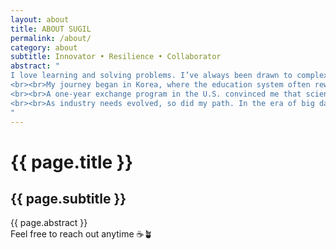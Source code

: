```yaml
---
layout: about
title: ABOUT SUGIL
permalink: /about/
category: about
subtitle: Innovator • Resilience • Collaborator
abstract: "
I love learning and solving problems. I’ve always been drawn to complex challenges, and this drive fuels my work as both an engineer and researcher.
<br><br>My journey began in Korea, where the education system often rewarded perfection on transcripts more than curiosity. For years, I pushed myself to meet expectations while quietly questioning whether I could pursue what truly fascinated me. After military service, that curiosity reignited through studying statistical models in economics, which opened doors to physics and ultimately to mathematics.
<br><br>A one-year exchange program in the U.S. convinced me that science was not just an interest, but my calling. I later returned to the U.S. to earn a Ph.D. in mathematics and teach for several years. Along the way, I discovered that knowledge becomes most powerful when shared. Remembering how difficult mathematics once felt to me, I’ve worked to bridge the gap between abstract theory and practical tools—whether through research, writing, or code.
<br><br>As industry needs evolved, so did my path. In the era of big data, I focused on analytics and predictive modeling. Today, my focus is on machine learning engineering and applied AI, with an eye toward emerging fields that will shape the post-AI era. For me, learning never stops—it is both my profession and my passion.
"
---
```


<!--
<div style="position: relative; max-width: 50%; background: lightblue;
margin: 0 auto;
padding: 0;
font-family: 'Merriweather', 'Playfair Display' , 'PT Serif', 'Bitter', Georgia, serif;
font-size: 6rem;
line-height: 1;
">
<div style="width: 10%;
position: relative;
z-index: 5;
text-align: right;
background-image: url('{{ "/assets/img/" | append: page.category | append: "-insert.png" | relative_url }}'); background-repeat: no-repeat;
-webkit-background-clip: text; -webkit-text-fill-color: transparent;
">
<div style="text-align: center;">
a<br>b<br>o<br>u<br>t
</div>
</div>
<div style="width: 100%;
position: absolute;
z-index: 4;
top: 0;
background:
linear-gradient(to right, white 8%, transparent 8%, transparent 92%, white 92%),
url('{{ "/assets/img/" | append: page.category | append: "-insert.png" | relative_url }}'); background-repeat: no-repeat;
color: transparent;
">
-<br>-<br>-<br>-<br>-
</div>
<div style="width: 100%;
background: pink;
position: absolute;
z-index: 5;
top: 0;
left: 0;
background-image: url('{{ "/assets/img/" | append: page.category | append: "-insert.png" | relative_url }}'); background-repeat: no-repeat;
-webkit-background-clip: text; -webkit-text-fill-color: transparent;
">
<div style="width: 10%;
margin-left: auto;
text-align: center;
">
s<br>u<br>g<br>i<br><i>l</i>
</div>
</div>
</div>
-->



<div class="container my-3">
<h1 class="display-5 serif">{{ page.title }}</h1>
<h2>{{ page.subtitle }}</h2>
</div>

<div class="container my-4">
{{ page.abstract }}
</div>

<div class="container my-4">
Feel free to reach out anytime ☕️🪴
</div>

